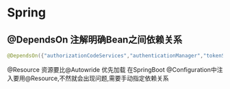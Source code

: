 # Spring

## @DependsOn 注解明确Bean之间依赖关系

```java
@DependsOn({"authorizationCodeServices","authenticationManager","tokenServices"})
```
@Resource 资源要比@Autowride 优先加载 在SpringBoot @Configuration中注入要用@Resource,不然就会出现问题,需要手动指定依赖关系